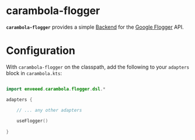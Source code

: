 # carambola-flogger

**`carambola-flogger`** provides a simple
[Backend](./src/main/java/enveeed/carambola/flogger/CarambolaBackend.java) for the
[Google Flogger](https://github.com/google/flogger) API.

# Configuration

With `carambola-flogger` on the classpath, add the following to your `adapters` block in `carambola.kts`:

```Kotlin

import enveeed.carambola.flogger.dsl.*

adapters {

    // ... any other adapters
    
    useFlogger()
    
}
```